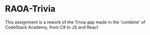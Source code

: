 # RAOA-Trivia
This assignment is a rework of the Trivia app made in the 'combine' of CodeStack Academy, from C# to JS and React
